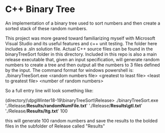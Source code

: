 # C++ Binary Tree

An implementation of a binary tree used to sort numbers and then create a sorted stack of these random numbers.

This project was more geared toward familiarizing myself with Microsoft Visual Studio and its useful features and c++ unit testing. The folder here includes a .sln solution file. Actual C++ source files can be found in the binaryTreeSort folder in this directory.
Included in this repo is also a main release executable that, given an input specification, will generate random numbers to create a tree and then output all the numbers to 3 files defined by the input. The command format for windows powershell is:
./binaryTreeSort.exe \<random numbers file\> \<greatest to least file\> \<least to greatest file\> \<number of random numbers\>

So a full entry line will look something like:

(directory)\dpgWinter18-19\binaryTreeSort\Release>  ./binaryTreeSort.exe './Release/<b>Results/randomNumFile.txt</b>' './Release/<b>Results\gtl.txt</b>' './Release/<b>Results/ltg.txt</b>' 100

this will generate 100 random numbers and save the results to the bolded files in the subfolder of Release called "Results"
